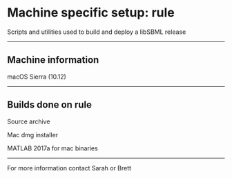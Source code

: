 # Machine specific setup: rule
Scripts and utilities used to build and deploy a libSBML release

----------

## Machine information

macOS Sierra (10.12)

------------

## Builds done on rule

Source archive

Mac dmg installer

MATLAB 2017a for mac binaries

-------

For more information contact Sarah or Brett
